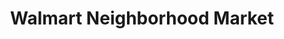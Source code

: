 ---
title: "Walmart Neighborhood Market"
url: /colorado-springs/walmart-neighborhood-market-north-union-boulevard/
shop: Supermarkt
---